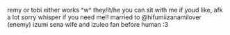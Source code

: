 remy or tobi either works ^w^ they/it/he 
you can sit with me if youd like, afk a lot sorry whisper if you need me!!
married to @hifumiizanamilover (enemy)
izumi sena wife and izuleo fan before human :3
